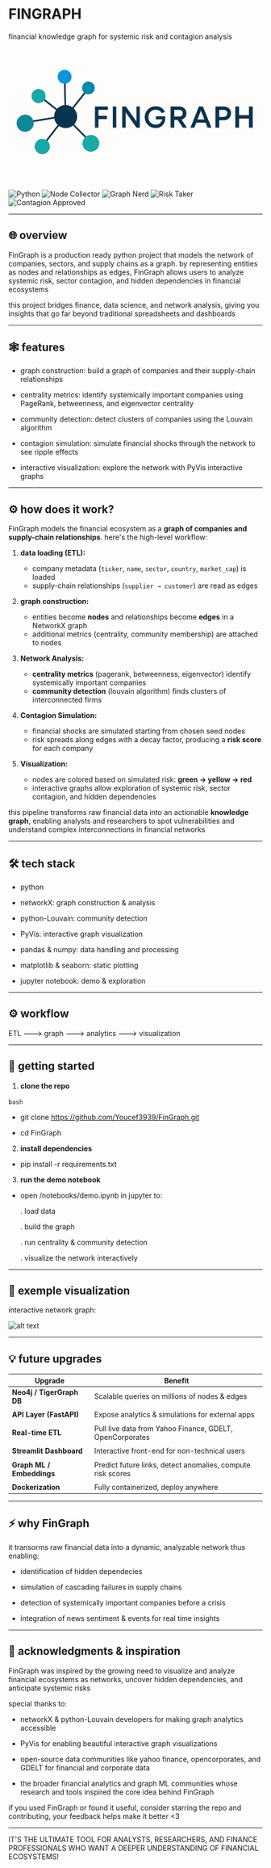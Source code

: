 # FINGRAPH

financial knowledge graph for systemic risk and contagion analysis

![alt text](fingraph.png)

![Python](https://img.shields.io/badge/python-3.11-blue?logo=python&logoColor=white)
![Node Collector](https://img.shields.io/badge/Node_Collector-yes-brightgreen)
![Graph Nerd](https://img.shields.io/badge/Graph_Nerd-100%25-blue)
![Risk Taker](https://img.shields.io/badge/Risk_Taker-high-red)
![Contagion Approved](https://img.shields.io/badge/Contagion_Approved-✓-yellow)


---

## 🌐 overview

FinGraph is a production ready python project that models the network of companies, sectors, and supply chains as a graph. by representing entities as nodes and relationships as edges, FinGraph allows users to analyze systemic risk, sector contagion, and hidden dependencies in financial ecosystems

this project bridges finance, data science, and network analysis, giving you insights that go far beyond traditional spreadsheets and dashboards


---

## 🕸️ features

- graph construction: build a graph of companies and their supply-chain relationships

- centrality metrics: identify systemically important companies using PageRank, betweenness, and eigenvector centrality
 
- community detection: detect clusters of companies using the Louvain algorithm

- contagion simulation: simulate financial shocks through the network to see ripple effects

- interactive visualization: explore the network with PyVis interactive graphs


---


## ⚙️ how does it work?
FinGraph models the financial ecosystem as a **graph of companies and supply-chain relationships**. here's the high-level workflow:

1. **data loading (ETL):**  
   - company metadata (`ticker`, `name`, `sector`, `country`, `market_cap`) is loaded  
   - supply-chain relationships (`supplier → customer`) are read as edges

2. **graph construction:**   
   - entities become **nodes** and relationships become **edges** in a NetworkX graph  
   - additional metrics (centrality, community membership) are attached to nodes

3. **Network Analysis:**  
   - **centrality metrics** (pagerank, betweenness, eigenvector) identify systemically important companies  
   - **community detection** (louvain algorithm) finds clusters of interconnected firms

4. **Contagion Simulation:**  
   - financial shocks are simulated starting from chosen seed nodes
   - risk spreads along edges with a decay factor, producing a **risk score** for each company  

5. **Visualization:**  
   - nodes are colored based on simulated risk: **green → yellow → red**
   - interactive graphs allow exploration of systemic risk, sector contagion, and hidden dependencies

this pipeline transforms raw financial data into an actionable **knowledge graph**, enabling analysts and researchers to spot vulnerabilities and understand complex interconnections in financial networks


---

## 🛠️ tech stack

- python

- networkX: graph construction & analysis

- python-Louvain: community detection

- PyVis: interactive graph visualization

- pandas & numpy: data handling and processing

- matplotlib & seaborn: static plotting

- jupyter notebook: demo & exploration


---


## ⚙️ workflow

ETL ---> graph ---> analytics ---> visualization

---

## 🚀 getting started

1. **clone the repo**

```bash```

- git clone https://github.com/Youcef3939/FinGraph.git

- cd FinGraph

2. **install dependencies**

- pip install -r requirements.txt

3. **run the demo notebook**

- open /notebooks/demo.ipynb in jupyter to:

    . load data

    . build the graph

    . run centrality & community detection

    . visualize the network interactively


---

## 🔬 exemple visualization

interactive network graph:

![alt text](<Capture d'écran 2025-09-12 152046.png>)

---

## 💡 future upgrades

| Upgrade                   | Benefit                                                     |
| ------------------------- | ----------------------------------------------------------- |
| **Neo4j / TigerGraph DB** | Scalable queries on millions of nodes & edges               |
|                           |                                                             |        
| **API Layer (FastAPI)**   | Expose analytics & simulations for external apps            |
|                           |                                                             |        
| **Real-time ETL**         | Pull live data from Yahoo Finance, GDELT, OpenCorporates    |
|                           |                                                             |  
| **Streamlit Dashboard**   | Interactive front-end for non-technical users               |
|                           |                                                             |        
| **Graph ML / Embeddings** | Predict future links, detect anomalies, compute risk scores |
|                           |                                                             |
| **Dockerization**         | Fully containerized, deploy anywhere                        |


---

## ⚡ why FinGraph

it transorms raw financial data into a dynamic, analyzable network thus enabling:

- identification of hidden dependecies

- simulation of cascading failures in supply chains

- detection of systemically important companies before a crisis

- integration of news sentiment & events for real time insights

---

## 🙏 acknowledgments & inspiration

FinGraph was inspired by the growing need to visualize and analyze financial ecosystems as networks, uncover hidden dependencies, and anticipate systemic risks

special thanks to:

- networkX & python-Louvain developers for making graph analytics accessible

- PyVis for enabling beautiful interactive graph visualizations

- open-source data communities like yahoo finance, opencorporates, and GDELT for financial and corporate data

- the broader financial analytics and graph ML communities whose research and tools inspired the core idea behind FinGraph

if you used FinGraph or found it useful, consider starring the repo and contributing, your feedback helps make it better <3 

---

IT'S THE ULTIMATE TOOL FOR ANALYSTS, RESEARCHERS, AND FINANCE PROFESSIONALS WHO WANT A DEEPER UNDERSTANDING OF FINANCIAL ECOSYSTEMS!   
